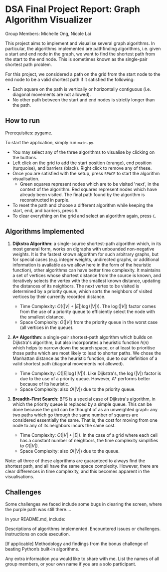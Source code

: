 # DSA Final Project Report: Graph Algorithm Visualizer
Group Members: Michelle Ong, Nicole Lai

This project aims to implement and visualise several graph algorithms.
In particular, the algorithms implemented are pathfinding algorithms, i.e. given a start and end node in the graph, we want to find the shortest path from the start to the end node.
This is sometimes known as the single-pair shortest path problem.

For this project, we considered a path on the grid from the start node to the end node to be a valid shortest path if it satisfied the following:
- Each square on the path is vertically or horizontally contiguous (i.e. diagonal movements are not allowed).
- No other path between the start and end nodes is strictly longer than the path.

## How to run
Prerequisites: pygame.

To start the application, simply run `main.py`.
- You may select any of the three algorithms to visualise by clicking on the buttons.
- Left click on the grid to add the start position (orange), end position (turquoise), and barriers (black). Right click to remove any of these.
- Once you are satisfied with the setup, press `SPACE` to start the algorithm visualisation.
  - Green squares represent nodes which are to be visited 'next', in the context of the algorithm. Red squares represent nodes which have already been visited. The final path found by the algorithm is reconstructed in purple.
- To reset the path and choose a different algorithm while keeping the start, end, and barriers, press `R`.
- To clear everything on the grid and select an algorithm again, press `C`.

## Algorithms Implemented
1. **Dijkstra Algorithm**: a single-source shortest-path algorithm which, in its most general form, works on digraphs with unbounded non-negative weights.
   It is the fastest known algorithm for such arbitrary graphs, but for special cases (e.g. integer weights, undirected graphs, or additional information is available as we allow here in the form of the heuristic function), other algorithms can have better time complexity.
   It maintains a set of vertices whose shortest distance from the source is known, and iteratively selects the vertex with the smallest known distance, updating the distances of its neighbors.
   The next vertex to be visited is determined by a priority queue, which sorts the neighbors of visited vertices by their currently recorded distance.
   - Time Complexity: $O((|V| + |E|) \log(|V|))$. The $\log(|V|)$ factor comes from the use of a priority queue to efficiently select the node with the smallest distance.
   - Space Complexity: $O(|V|)$ from the priority queue in the worst case (all vertices in the queue).

2. **A\* Algorithm**: a single-pair shortest-path algorithm which builds on Dijkstra's algorithm, but also incorporates a heuristic function $h(n)$ which helps to narrow down the search space, or at least to prioritise those paths which are most likely to lead to shorter paths. 
   We chose the Manhattan distance as the heuristic function, due to our definition of a valid shortest path (diagonal movements not allowed).
   - Time Complexity: $O(|E|\log(|V|))$. Like Dijkstra's, the $\log(|V|)$ factor is due to the use of a priority queue. However, A* performs better because of its heuristic.
   - Space Complexity: also $O(|V|)$ due to the priority queue.

3. **Breadth-First Search**: BFS is a special case of Dijkstra's algorithm, in which the priority queue is replaced by a simple queue.
   This can be done because the grid can be thought of as an unweighted graph: any two paths which go through the same number of squares are considered essentially the same.
   That is, the cost for moving from one node to any of its neighbors incurs the same cost.
   - Time Complexity: $O(|V| + |E|)$. In the case of a grid where each cell has a constant number of neighbors, the time complexity simplifies to $O(|V|)$.
   - Space Complexity: also $O(|V|)$ due to the queue.

Note: all three of these algorithms are guaranteed to always find the shortest path, and all have the same space complexity. However, there are clear differences in time complexity, and this becomes apparent in the visualisations.

## Challenges
Some challenges we faced include some bugs in clearing the screen, where the purple path was still there.... 

In your README.md, include:

Descriptions of algorithms implemented.
Encountered issues or challenges.
Instructions on code execution.

[If applicable] Methodology and findings from the bonus challenge of beating Python’s built-in algorithms.

Any extra information you would like to share with me.
List the names of all group members, or your own name if you are a solo participant.